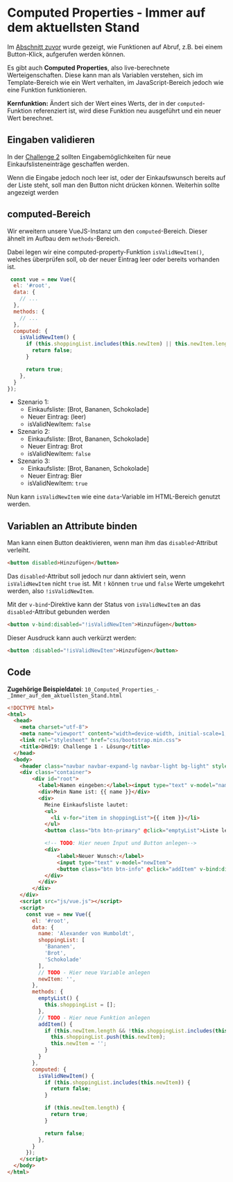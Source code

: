 # Computed Properties - Immer auf dem aktuellsten Stand

Im [Abschnitt zuvor](07_Vue_Methods_-_Funktionen_auf_Abruf.md) wurde gezeigt, wie Funktionen auf Abruf, z.B. bei einem Button-Klick, aufgerufen werden können.

Es gibt auch **Computed Properties**, also live-berechnete Werteigenschaften. Diese kann man als Variablen verstehen, sich im Template-Bereich wie ein Wert verhalten, im JavaScript-Bereich jedoch wie eine Funktion funktionieren.

**Kernfunktion:** Ändert sich der Wert eines Werts, der in der `computed`-Funktion referenziert ist, wird diese Funktion neu ausgeführt und ein neuer Wert berechnet.

## Eingaben validieren

In der [Challenge 2](08_Challenge_2_-_Liste_erweitern.md) sollten Eingabemöglichkeiten für neue Einkaufslisteneinträge geschaffen werden.

Wenn die Eingabe jedoch noch leer ist, oder der Einkaufswunsch bereits auf der Liste steht, soll man den Button nicht drücken können. Weiterhin sollte angezeigt werden

## computed-Bereich

Wir erweitern unsere VueJS-Instanz um den `computed`-Bereich. Dieser ähnelt im Aufbau dem `methods`-Bereich.

Dabei legen wir eine computed-property-Funktion `isValidNewItem()`, welches überprüfen soll, ob der neuer Eintrag leer oder bereits vorhanden ist.

```js
 const vue = new Vue({
  el: '#root',
  data: {
    // ...
  },
  methods: {
    // ...
  },
  computed: {
    isValidNewItem() {
      if (this.shoppingList.includes(this.newItem) || this.newItem.length === 0) {
        return false;
      }

      return true;
    },
  }
});
```

* Szenario 1:
  * Einkaufsliste: [Brot, Bananen, Schokolade]
  * Neuer Eintrag: (leer)
  * isValidNewItem: `false`
* Szenario 2:
  * Einkaufsliste: [Brot, Bananen, Schokolade]
  * Neuer Eintrag: Brot
  * isValidNewItem: `false`
* Szenario 3:
  * Einkaufsliste: [Brot, Bananen, Schokolade]
  * Neuer Eintrag: Bier
  * isValidNewItem: `true`

Nun kann `isValidNewItem` wie eine `data`-Variable im HTML-Bereich genutzt werden.

## Variablen an Attribute binden

Man kann einen Button deaktivieren, wenn man ihm das `disabled`-Attribut verleiht.

```html
<button disabled>Hinzufügen</button>
```

Das `disabled`-Attribut soll jedoch nur dann aktiviert sein, wenn `isValidNewItem` nicht `true` ist. Mit `!` können `true` und `false` Werte umgekehrt werden, also `!isValidNewItem`.

Mit der `v-bind`-Direktive kann der Status von `isValidNewItem` an das `disabled`-Attribut gebunden werden

```html
<button v-bind:disabled="!isValidNewItem">Hinzufügen</button>
```

Dieser Ausdruck kann auch verkürzt werden:

```html
<button :disabled="!isValidNewItem">Hinzufügen</button>
```

## Code

**Zugehörige Beispieldatei**: `10_Computed_Properties_-_Immer_auf_dem_aktuellsten_Stand.html`


```html
<!DOCTYPE html>
<html>
  <head>
    <meta charset="utf-8">
    <meta name="viewport" content="width=device-width, initial-scale=1, shrink-to-fit=no">
    <link rel="stylesheet" href="css/bootstrap.min.css">
    <title>DHd19: Challenge 1 - Lösung</title>
  </head>
  <body>
    <header class="navbar navbar-expand-lg navbar-light bg-light" style="margin-bottom:20px">Challenge 2: Lösung</header>
    <div class="container">
        <div id="root">
          <label>Namen eingeben:</label><input type="text" v-model="name">
          <div>Mein Name ist: {{ name }}</div>
          <div>
            Meine Einkaufsliste lautet:
            <ul>
              <li v-for="item in shoppingList">{{ item }}</li>
            </ul>
            <button class="btn btn-primary" @click="emptyList">Liste leeren</button>

            <!-- TODO: Hier neuen Input und Button anlegen-->
            <div>
                <label>Neuer Wunsch:</label>
                <input type="text" v-model="newItem">
                <button class="btn btn-info" @click="addItem" v-bind:disabled="!isValidNewItem">Hinzufügen</button>
            </div>
          </div>
        </div>
    </div>
    <script src="js/vue.js"></script>
    <script>
      const vue = new Vue({
        el: '#root',
        data: {
          name: 'Alexander von Humboldt',
          shoppingList: [
            'Bananen',
            'Brot',
            'Schokolade'
          ],
          // TODO - Hier neue Variable anlegen
          newItem: '',
        },
        methods: {
          emptyList() {
            this.shoppingList = [];
          },
          // TODO - Hier neue Funktion anlegen
          addItem() {
            if (this.newItem.length && !this.shoppingList.includes(this.newItem)) {
              this.shoppingList.push(this.newItem);
              this.newItem = '';
            }
          }
        },
        computed: {
          isValidNewItem() {
            if (this.shoppingList.includes(this.newItem)) {
              return false;
            }

            if (this.newItem.length) {
              return true;
            }

            return false;
          },
        }
      });
    </script>
  </body>
</html>
```